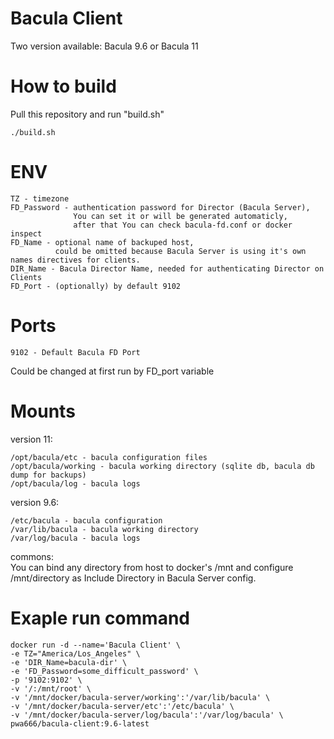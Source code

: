 # Bacula Client
Two version available: Bacula 9.6 or Bacula 11 <br>

# How to build
Pull this repository and run "build.sh"
```
./build.sh
```

# ENV
```
TZ - timezone
FD_Password - authentication password for Director (Bacula Server), 
              You can set it or will be generated automaticly, 
              after that You can check bacula-fd.conf or docker inspect
FD_Name - optional name	of backuped host, 
          could be omitted because Bacula Server is using it's own names directives for clients.
DIR_Name - Bacula Director Name, needed for authenticating Director on Clients
FD_Port - (optionally) by default 9102
```
# Ports
```
9102 - Default Bacula FD Port
```
Could be changed at first run by FD_port variable<br>
# Mounts
version 11:
```
/opt/bacula/etc - bacula configuration files
/opt/bacula/working - bacula working directory (sqlite db, bacula db dump for backups)
/opt/bacula/log - bacula logs
```

version 9.6:
```
/etc/bacula - bacula configuration
/var/lib/bacula - bacula working directory
/var/log/bacula - bacula logs
```

commons:<br>
You can bind any directory from host to docker's /mnt and configure /mnt/directory as Include Directory in Bacula Server config.


# Exaple run command
```
docker run -d --name='Bacula Client' \
-e TZ="America/Los_Angeles" \
-e 'DIR_Name=bacula-dir' \
-e 'FD_Password=some_difficult_password' \
-p '9102:9102' \
-v '/:/mnt/root' \
-v '/mnt/docker/bacula-server/working':'/var/lib/bacula' \
-v '/mnt/docker/bacula-server/etc':'/etc/bacula' \
-v '/mnt/docker/bacula-server/log/bacula':'/var/log/bacula' \
pwa666/bacula-client:9.6-latest
```
